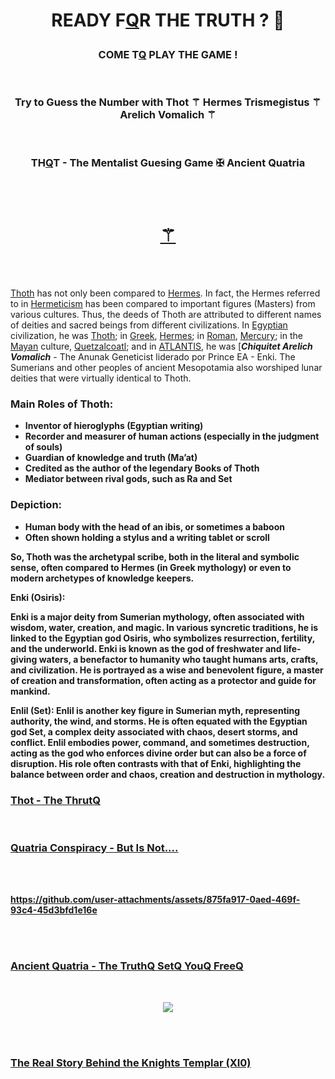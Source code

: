 
<br><br>



# <p align="center">    READY F[Q]()R  THE  TRUTH ?  🧬

### <p align="center"> COME T[Q]() PLAY THE GAME ! 

<br>

### <p align="center"> Try to Guess the Number with Thot ⚚ Hermes Trismegistus ⚚ Arelich Vomalich ⚚

<br>

### <p align="center"> TH[Q](https://github.com/user-attachments/assets/5d2b99f7-6360-46cd-9e98-5effeb1b37cc)T - The Mentalist Guesing Game ✠ Ancient Quatria


<br><br>


<h1 align="center">
  <a href="https://fabianacampanari.github.io/Thot-MentalistQ-GameQ/" title="Thoth Mentalist Q">⚚</a>
</h1>


<!--
### <p align="center"> [⚚](https://fabianacampanari.github.io/Thot-MentalistQ-GameQ/)  
-->

<br><br>



[Thoth]() has not only been compared to [Hermes](). In fact, the Hermes referred to in [Hermeticism]() has been compared to important figures (Masters) from various cultures. Thus, the deeds of Thoth are attributed to different names of deities and sacred beings from different civilizations. In [Egyptian]() civilization, he was [Thoth](); in [Greek](), [Hermes](); in [Roman](), [Mercury](); in the [Mayan]() culture, [Quetzalcoatl](); and in [ATLANTIS](), he was [***Chiquitet Arelich Vomalich*** - The Anunak Geneticist liderado por Prince EA - Enki. The Sumerians and other peoples of ancient Mesopotamia also worshiped lunar deities that were virtually identical to Thoth.

<b>

### Main Roles of Thoth:

- Inventor of hieroglyphs (Egyptian writing)
- Recorder and measurer of human actions (especially in the judgment of souls)
- Guardian of knowledge and truth (Ma’at)
- Credited as the author of the legendary Books of Thoth
- Mediator between rival gods, such as Ra and Set

<b>


### Depiction:

- Human body with the head of an ibis, or sometimes a baboon
- Often shown holding a stylus and a writing tablet or scroll

So, Thoth was the archetypal scribe, both in the literal and symbolic sense, often compared to Hermes (in Greek mythology) or even to modern archetypes of knowledge keepers.


<b><b>


Enki (Osiris):

Enki is a major deity from Sumerian mythology, often associated with wisdom, water, creation, and magic. In various syncretic traditions, he is linked to the Egyptian god Osiris, who symbolizes resurrection, fertility, and the underworld. Enki is known as the god of freshwater and life-giving waters, a benefactor to humanity who taught humans arts, crafts, and civilization. He is portrayed as a wise and benevolent figure, a master of creation and transformation, often acting as a protector and guide for mankind.



<b><b>










Enlil (Set):
Enlil is another key figure in Sumerian myth, representing authority, the wind, and storms. He is often equated with the Egyptian god Set, a complex deity associated with chaos, desert storms, and conflict. Enlil embodies power, command, and sometimes destruction, acting as the god who enforces divine order but can also be a force of disruption. His role often contrasts with that of Enki, highlighting the balance between order and chaos, creation and destruction in mythology.








### [Thot - The ThrutQ](https://thoth3126.com.br/)

<br>

### [Quatria Conspiracy - But Is Not....](https://www.timboucher.ca/?s=quatria)


<br><br>


https://github.com/user-attachments/assets/875fa917-0aed-469f-93c4-45d3bfd1e16e

<br>


<br>

### [Ancient Quatria - The TruthQ SetQ YouQ FreeQ ](https://lostbooks.gumroad.com/l/quatria-conspiracy)

<br>

<p align="center"> 
  <img src="https://github.com/user-attachments/assets/e2e15e61-e380-4414-beba-713c161c882d" />


<br><br>


### [The Real Story Behind the Knights Templar (XI0)](https://thoth3126.com.br/a-real-historia-por-tras-dos-cavaleiros-templarios-xi/)


<br>




<br>



